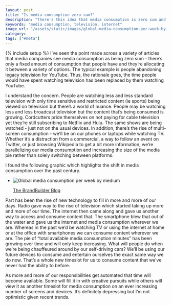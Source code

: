 ```yaml
---
layout: post
title: "Is media consumption zero sum?"
description: "There's this idea that media consumption is zero sum and as we consume more online we'll consume less on traditional channels. I'm not convinced this is the case and view it as more of an increase in the total size of the pie."
keywords: "media consumption, television, internet"
image_url: "/assets/static/images/global-media-consumption-per-week-by-medium.jpg"
category:
tags: ["#meta"]
---
```

{% include setup %}
I’ve seen the point made across a variety of articles that media companies see media consumption as being zero sum - there’s only a fixed amount of consumption that people have and they’re allocating it between a variety of options. The typical example is people abandoning legacy television for YouTube. Thus, the rationale goes, the time people would have spent watching television has been replaced by them watching YouTube.

I understand the concern. People are watching less and less standard television with only time sensitive and restricted content (ie sports) being viewed on television but there’s a world of nuance. People may be watching less and less broadcast television but the content that’s being consumed is growing. Cordcutters pride themselves on not paying for cable television yet they’re still subscribing to Netflix and Hulu. The same shows are being watched - just not on the usual devices. In addition, there’s the rise of multi-screen consumption - we’ll be on our phones or laptops while watching TV. Whether it’s a distraction from a commercial, a way to follow an event on Twitter, or just browsing Wikipedia to get a bit more information, we’re parallelizing our media consumption and increasing the size of the media pie rather than solely switching between platforms.

I found the following graphic which highlights the shift in media consumption over the past century.

<ul class="thumbnails">
  <li class="span8">
    <div class="thumbnail">
      <img src="{{ IMG_PATH }}global-media-consumption-per-week-by-medium.jpg" alt="Global media consumption per week by medium" />
      <p class="center"><a href="https://thebrandbuilder.wordpress.com/2012/03/12/strategy-reminder-shifts-in-global-media-consumption/">The BrandBuilder Blog</a></p>
    </div>
  </li>
</ul>

Part has been the rise of new technology to fill in more and more of our days. Radio gave way to the rise of television which started taking up more and more of our time. The internet then came along and gave us another way to access and consume content that. The smartphone blew that out of the water and gave us the internet and media consumption wherever we are. Whereas in the past we’d be watching TV or using the internet at home or at the office with smartphones we can consume content wherever we are. The pie of “total available media consumption minutes” has been growing over time and will only keep increasing. What will people do when we’re being chauffeured around by our self-driving cars? We’ll be using our future devices to consume and entertain ourselves the exact same way we do now. That’s a whole new timeslot for us to consume content that we’ve never had the ability to before.

As more and more of our responsibilities get automated that time will become available. Some will fill it in with creative pursuits while others will view it as another timeslot for media consumption on an ever increasing number of screens and devices. It’s definitely depressing but I’m not optimistic given recent trends.
